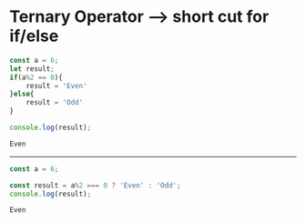 # Ternary Operator --> short cut for if/else

```js
const a = 6;
let result;
if(a%2 == 0){
    result = 'Even'
}else{
    result = 'Odd'
}

console.log(result);
```
```bash
Even
```

----------------------------------------------------------------------------------------------------------------------------------------

```js
const a = 6;

const result = a%2 === 0 ? 'Even' : 'Odd';
console.log(result);
```
```bash
Even
```